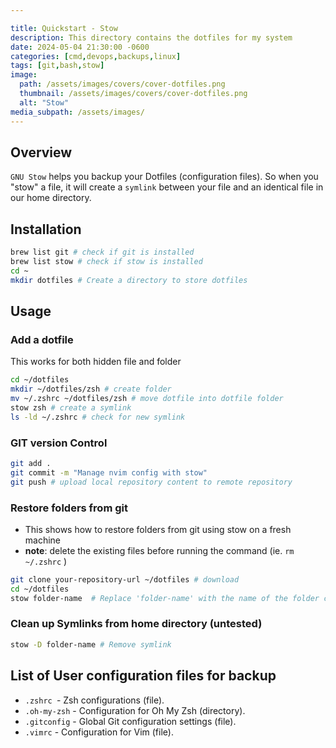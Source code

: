 ```yaml
---

title: Quickstart - Stow
description: This directory contains the dotfiles for my system
date: 2024-05-04 21:30:00 -0600
categories: [cmd,devops,backups,linux]
tags: [git,bash,stow]
image:
  path: /assets/images/covers/cover-dotfiles.png
  thumbnail: /assets/images/covers/cover-dotfiles.png
  alt: "Stow"
media_subpath: /assets/images/
---
```




## Overview

`GNU Stow` helps you backup your Dotfiles (configuration files). So when you "stow" a file, it will create a `symlink` between your file and an identical file in our home directory.


## Installation

```bash
brew list git # check if git is installed
brew list stow # check if stow is installed
cd ~
mkdir dotfiles # Create a directory to store dotfiles
```

## Usage

### Add a dotfile
This works for both hidden file and folder

```bash
cd ~/dotfiles
mkdir ~/dotfiles/zsh # create folder
mv ~/.zshrc ~/dotfiles/zsh # move dotfile into dotfile folder
stow zsh # create a symlink
ls -ld ~/.zshrc # check for new symlink
```

### GIT version Control
```bash
git add .
git commit -m "Manage nvim config with stow"
git push # upload local repository content to remote repository
```

### Restore folders from git

- This shows how to restore folders from git using stow on a fresh machine
- **note**: delete the existing files before running the command (ie. `rm ~/.zshrc` )

```bash
git clone your-repository-url ~/dotfiles # download
cd ~/dotfiles
stow folder-name  # Replace 'folder-name' with the name of the folder containing your config files, e.g., zsh, oh-my-zsh, etc.
```

### Clean up Symlinks from home directory (untested)
```bash
stow -D folder-name # Remove symlink
```

## List of User configuration files for backup

* `.zshrc `- Zsh configurations (file).
* `.oh-my-zsh` - Configuration for Oh My Zsh (directory).
* `.gitconfig` - Global Git configuration settings (file).
*  `.vimrc` - Configuration for Vim (file).
